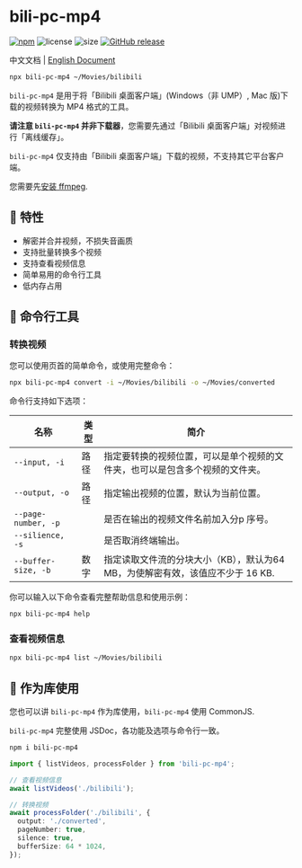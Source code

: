 # bili-pc-mp4

[![npm](https://img.shields.io/npm/v/bili-pc-mp4.svg?style=flat-square)](https://www.npmjs.com/package/bili-pc-mp4)
![license](https://img.shields.io/npm/l/bili-pc-mp4.svg?style=flat-square)
![size](https://img.shields.io/github/repo-size/yinyanfr/bili-pc-mp4?style=flat-square)
[![GitHub release](https://img.shields.io/github/release/yinyanfr/bili-pc-mp4.svg?style=flat-square)](https://github.com/yinyanfr/bili-pc-mp4/releases/latest)

中文文档 | [English Document](./docs/README.en.md)

```bash
npx bili-pc-mp4 ~/Movies/bilibili
```

`bili-pc-mp4` 是用于将「Bilibili 桌面客户端」(Windows（非 UMP）, Mac 版)下载的视频转换为 MP4 格式的工具。

**请注意 `bili-pc-mp4` 并非下载器**，您需要先通过「Bilibili 桌面客户端」对视频进行「离线缓存」。

`bili-pc-mp4` 仅支持由「Bilibili 桌面客户端」下载的视频，不支持其它平台客户端。

您需要先[安装 ffmpeg](./docs/ffmpeg.md).

## :star2: 特性

- 解密并合并视频，不损失音画质
- 支持批量转换多个视频
- 支持查看视频信息
- 简单易用的命令行工具
- 低内存占用

## :wrench: 命令行工具

### 转换视频

您可以使用页首的简单命令，或使用完整命令：

```bash
npx bili-pc-mp4 convert -i ~/Movies/bilibili -o ~/Movies/converted
```

命令行支持如下选项：

| 名称                | 类型 | 简介                                                                           |
| ------------------- | ---- | ------------------------------------------------------------------------------ |
| `--input, -i`       | 路径 | 指定要转换的视频位置，可以是单个视频的文件夹，也可以是包含多个视频的文件夹。   |
| `--output, -o`      | 路径 | 指定输出视频的位置，默认为当前位置。                                           |
| `--page-number, -p` |      | 是否在输出的视频文件名前加入分p 序号。                                         |
| `--silience, -s`    |      | 是否取消终端输出。                                                             |
| `--buffer-size, -b` | 数字 | 指定读取文件流的分块大小（KB），默认为64 MB，为使解密有效，该值应不少于 16 KB. |

你可以输入以下命令查看完整帮助信息和使用示例：

```bash
npx bili-pc-mp4 help
```

### 查看视频信息

```bash
npx bili-pc-mp4 list ~/Movies/bilibili
```

## :book: 作为库使用

您也可以讲 `bili-pc-mp4` 作为库使用，`bili-pc-mp4` 使用 CommonJS.

`bili-pc-mp4` 完整使用 JSDoc，各功能及选项与命令行一致。

```bash
npm i bili-pc-mp4
```

```typescript
import { listVideos, processFolder } from 'bili-pc-mp4';

// 查看视频信息
await listVideos('./bilibili');

// 转换视频
await processFolder('./bilibili', {
  output: './converted',
  pageNumber: true,
  silence: true,
  bufferSize: 64 * 1024,
});
```
